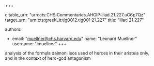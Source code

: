 +++


citable_urn: "urn:cts:CHS:Commentaries.AHCIP:Iliad.21.227.uC6p7Qz"
target_urn: "urn:cts:greekLit:tlg0012.tlg001:21.227"
title: "Iliad 21.227"

authors:
- email: "muellner@chs.harvard.edu"
  name: "Leonard Muellner"
  username: "lmuellner"
+++

<p>analysis of the formula daimoni isos used of heroes in their aristeia only, and in the context of hero-god antagonism</p>